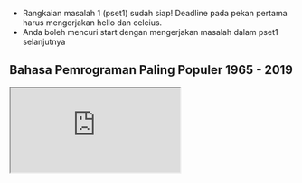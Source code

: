 * Rangkaian masalah 1 (pset1) sudah siap! Deadline pada pekan pertama harus mengerjakan hello dan celcius.
* Anda boleh mencuri start dengan mengerjakan masalah dalam pset1 selanjutnya

## Bahasa Pemrograman Paling Populer 1965 - 2019

<div class="border embed-responsive embed-responsive-16by9" data-video="">
    <iframe allow="accelerometer; autoplay; encrypted-media; gyroscope; picture-in-picture" allowfullscreen="" class="embed-responsive-item" src="https://www.youtube.com/embed/Og847HVwRSI?modestbranding=1&amp;rel=0&amp;showinfo=0&amp;autoplay=1&amp;controls=0&amp;mute=1" style="background-image: url('https://img.youtube.com/vi/Og847HVwRSI/sddefault.jpg'); background-repeat: no-repeat; background-size: cover;"></iframe>
</div>